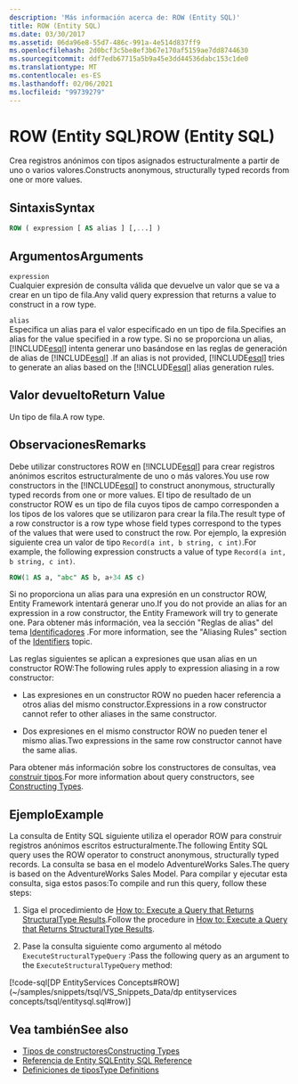 ```yaml
---
description: 'Más información acerca de: ROW (Entity SQL)'
title: ROW (Entity SQL)
ms.date: 03/30/2017
ms.assetid: 06da96e8-55d7-486c-991a-4e514d837ff9
ms.openlocfilehash: 2d0bcf3c5be8ef3b67e170af5159ae7dd8744630
ms.sourcegitcommit: ddf7edb67715a5b9a45e3dd44536dabc153c1de0
ms.translationtype: MT
ms.contentlocale: es-ES
ms.lasthandoff: 02/06/2021
ms.locfileid: "99739279"
---
```

# <a name="row-entity-sql"></a><span data-ttu-id="edfaf-103">ROW (Entity SQL)</span><span class="sxs-lookup"><span data-stu-id="edfaf-103">ROW (Entity SQL)</span></span>

<span data-ttu-id="edfaf-104">Crea registros anónimos con tipos asignados estructuralmente a partir de uno o varios valores.</span><span class="sxs-lookup"><span data-stu-id="edfaf-104">Constructs anonymous, structurally typed records from one or more values.</span></span>  
  
## <a name="syntax"></a><span data-ttu-id="edfaf-105">Sintaxis</span><span class="sxs-lookup"><span data-stu-id="edfaf-105">Syntax</span></span>  
  
```sql  
ROW ( expression [ AS alias ] [,...] )  
```  
  
## <a name="arguments"></a><span data-ttu-id="edfaf-106">Argumentos</span><span class="sxs-lookup"><span data-stu-id="edfaf-106">Arguments</span></span>  

 `expression`  
 <span data-ttu-id="edfaf-107">Cualquier expresión de consulta válida que devuelve un valor que se va a crear en un tipo de fila.</span><span class="sxs-lookup"><span data-stu-id="edfaf-107">Any valid query expression that returns a value to construct in a row type.</span></span>  
  
 `alias`  
 <span data-ttu-id="edfaf-108">Especifica un alias para el valor especificado en un tipo de fila.</span><span class="sxs-lookup"><span data-stu-id="edfaf-108">Specifies an alias for the value specified in a row type.</span></span> <span data-ttu-id="edfaf-109">Si no se proporciona un alias, [!INCLUDE[esql](../../../../../../includes/esql-md.md)] intenta generar uno basándose en las reglas de generación de alias de [!INCLUDE[esql](../../../../../../includes/esql-md.md)] .</span><span class="sxs-lookup"><span data-stu-id="edfaf-109">If an alias is not provided, [!INCLUDE[esql](../../../../../../includes/esql-md.md)] tries to generate an alias based on the [!INCLUDE[esql](../../../../../../includes/esql-md.md)] alias generation rules.</span></span>  
  
## <a name="return-value"></a><span data-ttu-id="edfaf-110">Valor devuelto</span><span class="sxs-lookup"><span data-stu-id="edfaf-110">Return Value</span></span>  

 <span data-ttu-id="edfaf-111">Un tipo de fila.</span><span class="sxs-lookup"><span data-stu-id="edfaf-111">A row type.</span></span>  
  
## <a name="remarks"></a><span data-ttu-id="edfaf-112">Observaciones</span><span class="sxs-lookup"><span data-stu-id="edfaf-112">Remarks</span></span>  

 <span data-ttu-id="edfaf-113">Debe utilizar constructores ROW en [!INCLUDE[esql](../../../../../../includes/esql-md.md)] para crear registros anónimos escritos estructuralmente de uno o más valores.</span><span class="sxs-lookup"><span data-stu-id="edfaf-113">You use row constructors in the [!INCLUDE[esql](../../../../../../includes/esql-md.md)] to construct anonymous, structurally typed records from one or more values.</span></span> <span data-ttu-id="edfaf-114">El tipo de resultado de un constructor ROW es un tipo de fila cuyos tipos de campo corresponden a los tipos de los valores que se utilizaron para crear la fila.</span><span class="sxs-lookup"><span data-stu-id="edfaf-114">The result type of a row constructor is a row type whose field types correspond to the types of the values that were used to construct the row.</span></span> <span data-ttu-id="edfaf-115">Por ejemplo, la expresión siguiente crea un valor de tipo `Record(a int, b string, c int)`.</span><span class="sxs-lookup"><span data-stu-id="edfaf-115">For example, the following expression constructs a value of type `Record(a int, b string, c int)`.</span></span>  
  
```sql  
ROW(1 AS a, "abc" AS b, a+34 AS c)  
```  
  
 <span data-ttu-id="edfaf-116">Si no proporciona un alias para una expresión en un constructor ROW, Entity Framework intentará generar uno.</span><span class="sxs-lookup"><span data-stu-id="edfaf-116">If you do not provide an alias for an expression in a row constructor, the Entity Framework will try to generate one.</span></span> <span data-ttu-id="edfaf-117">Para obtener más información, vea la sección "Reglas de alias" del tema [Identificadores](identifiers-entity-sql.md) .</span><span class="sxs-lookup"><span data-stu-id="edfaf-117">For more information, see the "Aliasing Rules" section of the [Identifiers](identifiers-entity-sql.md) topic.</span></span>  
  
 <span data-ttu-id="edfaf-118">Las reglas siguientes se aplican a expresiones que usan alias en un constructor ROW:</span><span class="sxs-lookup"><span data-stu-id="edfaf-118">The following rules apply to expression aliasing in a row constructor:</span></span>  
  
- <span data-ttu-id="edfaf-119">Las expresiones en un constructor ROW no pueden hacer referencia a otros alias del mismo constructor.</span><span class="sxs-lookup"><span data-stu-id="edfaf-119">Expressions in a row constructor cannot refer to other aliases in the same constructor.</span></span>  
  
- <span data-ttu-id="edfaf-120">Dos expresiones en el mismo constructor ROW no pueden tener el mismo alias.</span><span class="sxs-lookup"><span data-stu-id="edfaf-120">Two expressions in the same row constructor cannot have the same alias.</span></span>  
  
 <span data-ttu-id="edfaf-121">Para obtener más información sobre los constructores de consultas, vea [construir tipos](constructing-types-entity-sql.md).</span><span class="sxs-lookup"><span data-stu-id="edfaf-121">For more information about query constructors, see [Constructing Types](constructing-types-entity-sql.md).</span></span>  
  
## <a name="example"></a><span data-ttu-id="edfaf-122">Ejemplo</span><span class="sxs-lookup"><span data-stu-id="edfaf-122">Example</span></span>  

 <span data-ttu-id="edfaf-123">La consulta de Entity SQL siguiente utiliza el operador ROW para construir registros anónimos escritos estructuralmente.</span><span class="sxs-lookup"><span data-stu-id="edfaf-123">The following Entity SQL query uses the ROW operator to construct anonymous, structurally typed records.</span></span> <span data-ttu-id="edfaf-124">La consulta se basa en el modelo AdventureWorks Sales.</span><span class="sxs-lookup"><span data-stu-id="edfaf-124">The query is based on the AdventureWorks Sales Model.</span></span> <span data-ttu-id="edfaf-125">Para compilar y ejecutar esta consulta, siga estos pasos:</span><span class="sxs-lookup"><span data-stu-id="edfaf-125">To compile and run this query, follow these steps:</span></span>  
  
1. <span data-ttu-id="edfaf-126">Siga el procedimiento de [How to: Execute a Query that Returns StructuralType Results](../how-to-execute-a-query-that-returns-structuraltype-results.md).</span><span class="sxs-lookup"><span data-stu-id="edfaf-126">Follow the procedure in [How to: Execute a Query that Returns StructuralType Results](../how-to-execute-a-query-that-returns-structuraltype-results.md).</span></span>  
  
2. <span data-ttu-id="edfaf-127">Pase la consulta siguiente como argumento al método `ExecuteStructuralTypeQuery` :</span><span class="sxs-lookup"><span data-stu-id="edfaf-127">Pass the following query as an argument to the `ExecuteStructuralTypeQuery` method:</span></span>  
  
 [!code-sql[DP EntityServices Concepts#ROW](~/samples/snippets/tsql/VS_Snippets_Data/dp entityservices concepts/tsql/entitysql.sql#row)]  
  
## <a name="see-also"></a><span data-ttu-id="edfaf-128">Vea también</span><span class="sxs-lookup"><span data-stu-id="edfaf-128">See also</span></span>

- [<span data-ttu-id="edfaf-129">Tipos de constructores</span><span class="sxs-lookup"><span data-stu-id="edfaf-129">Constructing Types</span></span>](constructing-types-entity-sql.md)
- [<span data-ttu-id="edfaf-130">Referencia de Entity SQL</span><span class="sxs-lookup"><span data-stu-id="edfaf-130">Entity SQL Reference</span></span>](entity-sql-reference.md)
- [<span data-ttu-id="edfaf-131">Definiciones de tipos</span><span class="sxs-lookup"><span data-stu-id="edfaf-131">Type Definitions</span></span>](type-definitions-entity-sql.md)
